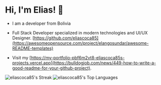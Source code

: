 
# Hi, I'm Elias! 👋
 - I am a developer from Bolivia[](https://github.com/matiassingers/awesome-readme)
 - Full Stack Developer specialized in modern technologies and UI/UX Designer. [https://github.com/eliascoca85](https://awesomeopensource.com/project/elangosundar/awesome-README-templates)

 - Visit my [https://my-portfolio-pbf6m2vt8-eliascoca85s-projects.vercel.app](https://bulldogjob.com/news/449-how-to-write-a-good-readme-for-your-github-project).

   
![eliascoca85's Streak](https://github-readme-streak-stats.herokuapp.com/?user=eliascoca85&theme=prussian&hide_border=true)
![eliascoca85's Top Languages](https://github-readme-stats.vercel.app/api/top-langs/?username=eliascoca85&theme=prussian&show_icons=true&hide_border=true&layout=compact)
